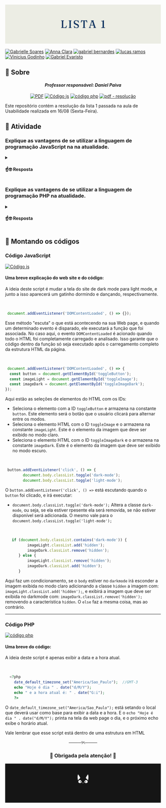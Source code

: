 <img src="https://github.com/S5-2024/lista-01-udwmj-2024/blob/main/assets/banners%20(4).png">

[![Gabrielle Soares ](https://img.shields.io/badge/Gabrielle_Soares_-black?style=for-the-badge&logo=github)](https://github.com/gabriellesote)
[![Anna Clara](https://img.shields.io/badge/Anna_Clara-black?style=for-the-badge&logo=github)](https://github.com/byasun)
[![gabriel bernardes](https://img.shields.io/badge/gabriel_bernardes-black?style=for-the-badge&logo=github)](https://github.com/Gabber28)
[![lucas ramos](https://img.shields.io/badge/lucas_ramos-black?style=for-the-badge&logo=github)](https://github.com/LucasRramos)
[![Vinicius Godinho ](https://img.shields.io/badge/Vinicius_Godinho_-black?style=for-the-badge&logo=github)](https://github.com/ViniciusMGodinho)
[![Gabriel Evaristo](https://img.shields.io/badge/Gabriel_Evaristo-black?style=for-the-badge&logo=github)](https://github.com/gabsevamac)





## 📌 Sobre
<h4 align="center"> <em> Professor responsável: Daniel Paiva </em></h4>

<div align=center >

  [![PDF](https://img.shields.io/badge/PDF-F05A7E?style=for-the-badge)](https://github.com/S5-2024/lista-01-udwmj-2024/blob/main/assets/lista_exercicio_I-2%5B1%5D.pdf)
  [![Código js](https://img.shields.io/badge/Código_js-D1E9F6?style=for-the-badge&logo=github&logoColor=FF8A8A)](https://github.com/S5-2024/lista-01-udwmj-2024/tree/main/JS)
   [![código php](https://img.shields.io/badge/código_php-FF9EAA?style=for-the-badge&logo=github&logoColor=3AA6B9)](https://github.com/S5-2024/lista-01-udwmj-2024/blob/main/PHP/index.php)
   [![pdf - resolução](https://img.shields.io/badge/pdf_--_resolução-E1AFD1?style=for-the-badge&logo=github&logoColor=+)](https://github.com/S5-2024/lista-01-udwmj-2024/blob/main/assets/resolucao.pdf)


  
</div> 

 



<p>
  Este repositório contém a resolução da lista 1 passada na aula de Usabilidade realizada em 16/08 (Sexta-Feira).
  
 </p>


## 📄 Atividade 

<h3> Explique as vantagens de se utilizar a linguagem de programação JavaScript na
na atualidade.
 </h3>

<details>
  <summary> <h4> ☝️🤓 Resposta</h4> </summary>

<p> JavaScript é uma linguagem de programação que fornece implementações de itens complexos em páginas web. As vantagens de utilizar JS na atualidade se deve em alguns pontos: 
 </p>

* Velocidade: JS tende a ser rápido, por ser executado imediatamente no navegador do client. Desde que não exija recursos externos, o JS não é atrasado por chamadas para um server back-end.  Todos os principais navegadores suportam compilação JIT (Just in time) para o JavaScript, ou seja, não há necessidade de compilar o código antes de executá-lo.
* Simplicidade: Como a sintaxe do JS foi inspirada na do Java, é relativamente fácil de aprender em comparação com outras linguagens populares, como o C++.
* Popularidade:  JS está em toda parte, e com o advento do Node.js é cada vez mais usado no back-end. Sua popularidade é demostrada na quantidade crescente de projetos que utilizam JavaScript em plataformas como GitHub ou StackOverflow.
* Interoperabilidade:  O JavaScript pode ser inserido em qualquer página da web, diferente de outras linguagens de script, como PHP. E pode ser usado em muitos tipos de aplicações devido ao suporte em outras linguagens.
* Carga do servidor: Diminui a demanda nos servidores em geral, por ser executado do lado do client. Portanto, aplicações simples podem, inclusive, não precisar de um servidor.
* Interfaces ricas:  O JS pode ser usado para criar recursos que melhoram muito a interface do usuário e a experiência de um site.
  
</details>



  
 <h3>Explique as vantagens de se utilizar a linguagem de programação PHP na
atualidade.
 </h3>


 
<details>
  <summary> <h4>☝️🤓 Resposta</h4> </summary>

<p>PHP é uma linguagem de programação server side, voltada para o desenvolvimento de aplicações web e criação de site, e também favorece a conexão entre a interface do usuário e o servidor. Existem algumas vantagens de utilizar esta linguagem: </p>

* Desempenho aprimorado:  Com as versões novas do PHP, como a versão 7 e a 8, o desempenho foi aprimorado, fazendo com que as execuções de scripts PHP mais rápida e eficiente, especialmente em aplicações com alta carga.
* Segurança:  O PHP possui diversas extensões e práticas recomendadas que ajudam a garantir a segurança das aplicações, como proteção contra SQL injection, XSS (cross-site scripting), e CSRF (cross-site request forgery).
* Aprendizado fácil:  PHP foi projetada para ser fácil de usar, então manteve a sintaxe que lembrava Perl e C.
* Código aberto: É uma linguagem sem custos e com melhorias constantes, pois qualquer programador pode melhorar seu código, retirando possíveis bugs ou adicionando mais funções.
* Suporte de quantidade de dados:  O PHP consegue executar várias funções simultaneamente sem alterar a velocidade do provedor. Então sites com muito detalhes visuais, ou que manipulam grandes volumes de dados, podem exigir mais recursos para carregamento, e com o PHP é possível executar essas aplicações com o desempenho necessário para garantir uma boa experiência ao usuário.
* Multiplataforma:  O PHP pode operar em vários sistemas como Windows, Linux, Mac OS, entre outros.
* Compatibilidade:  É compatível com diversos bancos de dados, dando dinamismo para carregar os elementos da página sem falhas e com agilidade.  Sem falar que alguns bancos de dados optam também pelo PHP, como, por exemplo: MySQL, Oracle, SQLite, Interbase, Sybase, entre outros.
* Grande comunidade e Suporte: PHP possui uma vasta comunidade de desenvolvedores ao redor do mundo, ou seja, há uma abundância de recursos, tutoriais e bibliotecas disponíveis.
</details>

 <h2> 🩻 Montando os códigos </h2>
 
<h3> Código JavaScript</h3>

[![Código js](https://img.shields.io/badge/Código_js-D1E9F6?style=for-the-badge&logo=github&logoColor=FF8A8A)](https://github.com/S5-2024/lista-01-udwmj-2024/tree/main/JS)

 <h4> Uma breve explicação do web site e do código: </h4>

 <p>
   A ideia deste script é mudar a tela do site de dark mode para light mode, e junto a isso aparecerá um gatinho dormindo e dançando, respectivamente. 
 </p> <br>
 

```javascript
 document.addEventListener('DOMContentLoaded', () => {});

``` 
 <p> 
   
Esse método "escuta" o que está acontecendo na sua Web page, e quando um determinado evento é disparado, ele executará a função que foi associada. No caso aqui, o evento  `` DOMContentLoaded `` é acionado quando todo o HTML foi completamente carregado e analisado. Isso garante que o código dentro da função só seja executado após o carregamento completo da estrutura HTML da página.
 </p>

<br> 

```javascript
 document.addEventListener('DOMContentLoaded', () => {
  const button = document.getElementById('toggleButton');
  const imageLight = document.getElementById('toggleImage');
  const imageDark = document.getElementById('toggleImageDark');
});
```

<p> 
  
Aqui estão as seleções de elementos do HTML com os IDs:
  * Seleciona o elemento com a ID `toggleButton`  e armazena na constante `button`. Este elemento será o botão que o usuário clicará para alternar entre os modos.
  * Seleciona o elemento HTML com o ID `toggleImage` e o armazena na constante `imageLight`. Este é o elemento da imagem que deve ser exibido no modo claro.
  * Seleciona o elemento HTML com o ID `toggleImageDark` e o armazena na constante `imageDark`. Este é o elemento da imagem que deve ser exibido no modo escuro.
</p>

<br> 

```javascript
 button.addEventListener('click', () => {
        document.body.classList.toggle('dark-mode');
        document.body.classList.toggle('light-mode');
```
<p>

O `button.addEventListener('click', () =>` está escutando quando o `button` foi clicado, e irá executar:
* `document.body.classList.toggle('dark-mode');` Altera a classe `dark-mode`, ou seja, se ela estiver rpesente ela será removida, se não estiver disponível será adicionada. O mesmo vale para o `document.body.classList.toggle('light-mode');`
</p>
<br>

```javascript
   if (document.body.classList.contains('dark-mode')) {
          imageLight.classList.add('hidden');
          imageDark.classList.remove('hidden');
      } else {
          imageLight.classList.remove('hidden');
          imageDark.classList.add('hidden');
      }
```

<p>

Aqui faz um condicionamento, se o `body` estiver no `darkmode` irá esconder a imagem exibida no modo claro adicionando a classe `hidden` a imagem com: `imageLight.classList.add('hidden');`, e exibirá a imagem que deve ser exibida no darkmode com: 
`imageDark.classList.remove('hidden');`  removendo a característica `hidden`. 
O `else` faz a mesma coisa, mas ao contrário. 
</p>

---

<h3> Código PHP</h3>

 [![código php](https://img.shields.io/badge/código_php-FF9EAA?style=for-the-badge&logo=github&logoColor=3AA6B9)](https://github.com/S5-2024/lista-01-udwmj-2024/blob/main/PHP/index.php)
 
 <h4> Uma breve do código: </h4>


 <p>
   A ideia deste script é apenas exibir a data e a hora atual. 
 </p> <br>


```php
  <?php 
    date_default_timezone_set("America/Sao_Paulo");  //GMT-3
    echo "Hoje é dia " . date("d/M/Y");
    echo " e a hora atual é: " . date("G:i");
    ?>
```

<p> 

O `date_default_timezone_set("America/Sao_Paulo");`  está setando o local que deverá usar como base para exibir a data e a hora.
E o `echo "Hoje é dia " . date("d/M/Y");` printa na tela da web page o dia, e o próximo echo exibe o horário atual. 

Vale lembrar que esse script está dentro de uma estrutura em HTML


</p>

<div align=center>
  ────୨ৎ────

  <h3> 🌟 Obrigada pela atenção! 🌟</h3>

</div>



<div align=center width=100% height=100%> 

<img src="https://github.com/S5-2024/lista-01-udwmj-2024/blob/main/assets/banners.gif"> </div>
